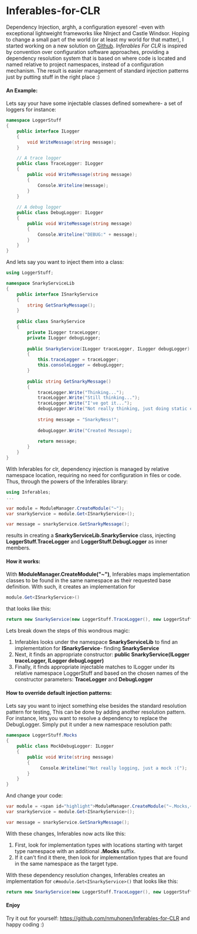Inferables-for-CLR
==================

Dependency Injection, arghh, a configuration eyesore! -even with exceptional lightweight frameworks like NInject and Castle Windsor. Hoping to change a small part of the world (or at least my world for that matter), I started working on a new solution on <a href="https://github.com/nmuhonen/Inferables-For-CLR" title="Github">Github</a>. <i>Inferables For CLR</i> is inspired by convention over configuration software approaches, providing a dependency resolution system that is based on where code is located and named relative to project namespaces, instead of a configuration mechanism. The result is easier management of standard injection patterns just by putting stuff in the right place :)

<h4>An Example:</h4>

Lets say your have some injectable classes defined somewhere- a set of loggers for instance:

```c#
namespace LoggerStuff
{
    public interface ILogger
    {
        void WriteMessage(string message);
    }

    // A trace logger
    public class TraceLogger: ILogger
    {
        public void WriteMessage(string message)
        {
            Console.Writeline(message);
        }
    }
    
    // A debug logger
    public class DebugLogger: ILogger
    {
        public void WriteMessage(string message)
        {
            Console.Writeline("DEBUG:" + message);
        }
    }
}
```

And lets say you want to inject them into a class:

```c#
using LoggerStuff;

namespace SnarkyServiceLib
{
    public interface ISnarkyService
    {
        string GetSnarkyMessage();   
    }
    
    public class SnarkyService
    {    
        private ILogger traceLogger;
        private ILogger debugLogger;  
    
        public SnarkyService(ILogger traceLogger, ILogger debugLogger)
        {
            this.traceLogger = traceLogger;
            this.consoleLogger = debugLogger;
        }
        
        public string GetSnarkyMessage()
        {
            traceLogger.Write("Thinking...");
            traceLogger.Write("Still thinking...");
            traceLogger.Write("I've got it...");   
            debugLogger.Write("Not really thinking, just doing static code");
            
            string message = "SnarkyNess!";
        
            debugLogger.Write("Created Message);
            
            return message;
        }
    }
}
```

With Inferables for clr, dependency injection is managed by relative namespace location, requiring no need for configuration in files or code. Thus, through the powers of the Inferables library:

```c#
using Inferables;
...

var module = ModuleManager.CreateModule("~");
var snarkyService = module.Get<ISnarkyService>();

var message = snarkyService.GetSnarkyMessage();
```

results in creating a <strong>SnarkyServiceLib.SnarkyService</strong> class, injecting <strong>LoggerStuff.TraceLogger</strong> and <strong>LoggerStuff.DebugLogger</strong> as inner members. 

<h4>How it works:</h4>

With <strong>ModuleManager.CreateModule("~")</strong>, Inferables maps implementation classes to be found in the same namespace as their requested base definition. With such, it creates an implementation for 

```c#
module.Get<ISnarkyService>()
``` 


that looks like this:

```c#
return new SnarkyService(new LoggerStuff.TraceLogger(), new LoggerStuff.DebugLogger());
```

Lets break down the steps of this wondrous magic:
<ol>
	<li>Inferables looks under the namespace <strong>SnarkyServiceLib</strong> to find an implementation for <strong>ISnarkyService</strong>- finding <strong>SnarkyService</strong></li>
	<li>Next, it finds an appropriate constructor: <strong>public SnarkyService(ILogger traceLogger, ILogger debugLogger)</strong></li>
	<li>Finally, it finds appropriate injectable matches to ILogger under its relative namespace LoggerStuff and based on the chosen names of the constructor parameters: <strong>TraceLogger</strong> and <strong>DebugLogger</strong></li>
</ol>

<h4>How to override default injection patterns:</h4>

Lets say you want to inject something else besides the standard resolution pattern for testing, This can be done by adding another resolution pattern. For instance, lets you want to resolve a dependency to replace the DebugLogger. Simply put it under a new namespace resolution path:

```c#
namespace LoggerStuff.Mocks
{
    public class MockDebugLogger: ILogger
    {
        public void Write(string message)
        {
             Console.Writeline("Not really logging, just a mock :(");
        }  
    }
}
```

And change your code:

```c#
var module = <span id="highlight">ModuleManager.CreateModule("~.Mocks,~")</span>;
var snarkyService = module.Get<ISnarkyService>();

var message = snarkyService.GetSnarkyMessage();
```

With these changes, Inferables now acts like this:

<ol>
   <Li>First, look for implementation types with locations starting with target type namespace with an additional <strong>.Mocks</strong> suffix.</li>
   <Li>If it can't find it there, then look for implementation types that are found in the same namespace as the target type.</li>
</ol>

With these dependency resolution changes, Inferables creates an implementation for ```c#module.Get<ISnarkyService>()``` that looks like this:

```c#
return new SnarkyService(new LoggerStuff.TraceLogger(), new LoggerStuff.Mocks.MockDebugLogger());
```

<h4>Enjoy</h4>

Try it out for yourself: <a href="https://github.com/nmuhonen/Inferables-for-CLR" title="https://github.com/nmuhonen/Inferables-for-CLR">https://github.com/nmuhonen/Inferables-for-CLR</a> and happy coding :)
